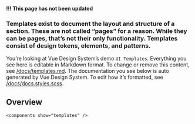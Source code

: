 **!!! This page has not been updated**

### Templates exist to document the layout and structure of a section. These are not called “pages” for a reason. While they can be pages, that’s not their only functionality. Templates consist of design tokens, elements, and&nbsp;patterns.

You’re looking at Vue Design System’s demo <code>UI Templates</code>. Everything you see here is editable in Markdown format. To change or remove this content, see [/docs/templates.md](https://github.com/viljamis/vue-design-system/blob/master/docs/templates.md). The documentation you see below is auto generated by Vue Design System. To edit how it’s formatted, see [/docs/docs.styles.scss](https://github.com/viljamis/vue-design-system/blob/master/docs/docs.styles.scss).

## Overview

```
<components show="templates" />
```
